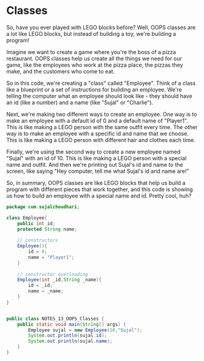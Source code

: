 # Classes

So, have you ever played with LEGO blocks before? 
Well, OOPS classes are a lot like LEGO blocks, 
but instead of building a toy, we're building a program!

Imagine we want to create a game where you're the boss of a pizza restaurant. 
OOPS classes help us create all the things we need for our game, 
like the employees who work at the pizza place, the pizzas they make, 
and the customers who come to eat.

So in this code, we're creating a "class" called "Employee". 
Think of a class like a blueprint or a set of instructions for building an employee. 
We're telling the computer what an employee should look like - 
they should have an id (like a number) and a name (like "Sujal" or "Charlie").

Next, we're making two different ways to create an employee. 
One way is to make an employee with a default id of 0 and a default name of "Player1". 
This is like making a LEGO person with the same outfit every time. 
The other way is to make an employee with a specific id and name that we choose. 
This is like making a LEGO person with different hair and clothes each time.

Finally, we're using the second way to create a new employee named "Sujal" with an id of 10. 
This is like making a LEGO person with a special name and outfit. 
And then we're printing out Sujal's id and name to the screen, 
like saying "Hey computer, tell me what Sujal's id and name are!"

So, in summary, OOPS classes are like LEGO blocks that help us build a program with different pieces that work together, 
and this code is showing us how to build an employee with a special name and id. Pretty cool, huh?

```java
package com.sujalchoudhari;

class Employee{
	public int id;
	protected String name;
	
	// constructors
	Employee(){
		id = 0;
		name = "Player1";
	}
	
	// constructor overloading
	Employee(int _id,String _name){
		id = _id;
		name = _name;
	}
}


public class NOTES_13_OOPS_Classes {
	public static void main(String[] args) {
		Employee sujal = new Employee(10,"Sujal");
		System.out.println(sujal.id);
		System.out.println(sujal.name);
	}
}

```